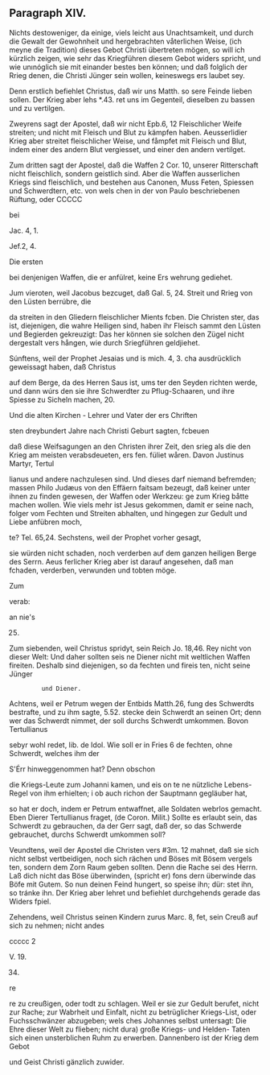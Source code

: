 
<!-- seite 777 -->

Paragraph XIV.
--------------

Nichts destoweniger, da einige, viels
leicht aus Unachtsamkeit, und durch die Gewalt
der Gewohnheit und hergebrachten våterlichen
Weise, (ich meyne die Tradition) dieses Gebot
 Christi übertreten mögen, so will ich kürzlich zeigen,
wie sehr das Kriegführen diesem Gebot widers
spricht, und wie unınóglich sie mit einander bestes
ben können; und daß folglich der Rrieg denen,
die Christi Jünger sein wollen, keineswegs ers
laubet sey.

Denn erstlich befiehlet Christus, daß wir uns Matth. so sere Feinde lieben sollen. Der Krieg aber lehs *.43. ret uns im Gegenteil, dieselben zu bassen und zu vertilgen.

Zweyrens sagt der Apostel, daß wir nicht Epb.6, 12 Fleischlicher Weife streiten; und nicht mit Fleisch und Blut zu kämpfen haben. Aeusserlidier Krieg aber streitet fleischlicher Weise, und fåmpfet mit Fleisch und Blut, indem einer des andern Blut vergiesset, und einer den andern vertilget.

Zum dritten sagt der Apostel, daß die Waffen 2 Cor. 10, unserer Ritterschaft nicht fleischlich, sondern geistlich sind. Aber die Waffen ausserlichen Kriegs sind fleischlich, und bestehen aus Canonen, Muss Feten, Spiessen und Schwerdtern, etc. von wels chen in der von Paulo beschriebenen Rüftung, oder CCCCC

bei


Jac. 4, 1.

Jef.2, 4.

Die ersten
<!-- seite 778 -->
bei denjenigen Waffen, die er anfülret, keine Ers wehrung gediehet.

Jum vieroten, weil Jacobus bezcuget, daß Gal. 5, 24. Streit und Rrieg von den Lüsten berrúbre, die

da streiten in den Gliedern fleischlicher Mients fcben. Die Christen ster, das ist, diejenigen, die wahre Heiligen sind, haben ihr Fleisch sammt den Lüsten und Begierden gekreuzigt: Das her können sie solchen den Zügel nicht dergestalt vers hången, wie durch Sriegführen geldjiehet.

Súnftens, weil der Prophet Jesaias und is mich. 4, 3. cha ausdrücklich geweissagt haben, daß Christus

auf dem Berge, da des Herren Saus ist, ums ter den Seyden richten werde, und dann wúrs den sie ihre Schwerdter zu Pflug-Schaaren, und ihre Spiesse zu Sicheln machen, 20.

Und die alten Kirchen - Lehrer und Vater der ers Chriften

sten dreybundert Jahre nach Christi Geburt sagten, fcbeuen

daß diese Weifsagungen an den Christen ihrer Zeit, den srieg als die den Krieg am meisten verabsdeueten, ers fen. füliet wåren. Davon Justinus Martyr, Tertul

lianus und andere nachzulesen sind. Und dieses darf niemand befremden; massen Philo Judæus von den Effäern faitsam bezeugt, daß keiner unter ihnen zu finden gewesen, der Waffen oder Werkzeu: ge zum Krieg båtte machen wollen. Wie viels mehr ist Jesus gekommen, damit er seine nach, folger vom Fechten und Streiten abhalten, und hingegen zur Gedult und Liebe anfübren moch,

te? Tel. 65,24. Sechstens, weil der Prophet vorher gesagt,

sie würden nicht schaden, noch verderben auf dem ganzen heiligen Berge des Serrn. Aeus ferlicher Krieg aber ist darauf angesehen, daß man fchaden, verderben, verwunden und tobten möge.

Zum

verab:

an nie's

25.



<!-- seite 779 -->
  Zum siebenden, weil Christus spridyt, sein Reich Jo. 18,46.
Rey nicht von dieser Welt: Und daher sollten seis
ne Diener nicht mit weltlichen Waffen fireiten.
Deshalb
 sind diejenigen, so da fechten und fireis
ten, nicht seine Jünger

             und Diener.
  Achtens, weil er Petrum wegen der Entbids Matth.26,
fung des Schwerdts bestrafte, und zu ihm sagte, 5.52.
stecke dein Schwerdt an seinen Ort; denn wer
das Schwerdt nimmet, der soll durchs
Schwerdt umkommen. Bovon Tertullianus

sebyr wohl redet, lib. de Idol. Wie soll er in Fries 6 de fechten, ohne Schwerdt, welches ihm der

S'Érr hinweggenommen hat? Denn obschon

die Kriegs-Leute zum Johanni kamen, und eis on te ne nützliche Lebens-Regel von ihm erhielten; i ob auch richon der Sauptmann gegläuber hat,

so hat er doch, indem er Petrum entwaffnet, alle Soldaten webrlos gemacht. Eben Dierer Tertullianus fraget, (de Coron. Milit.) Sollte es erlaubt sein, das Schwerdt zu gebrauchen, da der Gerr sagt, daß der, so das Schwerde gebrauchet, durchs Schwerdt umkommen soll?

Veundtens, weil der Apostel die Christen vers #3m. 12 mahnet, daß sie sich nicht selbst vertbeidigen, noch sich rächen und Böses mit Bösem vergels ten, sondern dem Zorn Raum geben sollten. Denn die Rache sei des Herrn. Laß dich nicht das Böse überwinden, (spricht er) fons dern überwinde das Böfe mit Gutem. So nun deinen Feind hungert, so speise ihn; dür: stet ihn, so tránke ihn. Der Krieg aber lehret und befiehlet durchgehends gerade das Widers fpiel.

Zehendens, weil Christus seinen Kindern zurus Marc. 8, fet, sein Creuß auf sich zu nehmen; nicht andes

ccccc 2

V. 19.

34.

re
<!-- seite 780 -->
re zu creußigen, oder todt zu schlagen. Weil er sie zur Gedult berufet, nicht zur Rache; zur Wabrheit und Einfalt, nicht zu betrüglicher Kriegs-List, oder Fuchsschwänzer abzugeben; wels ches Johannes selbst untersagt: Die Ehre dieser Welt zu flieben; nicht dura) große Kriegs- und Helden- Taten sich einen unsterblichen Ruhm zu erwerben. Dannenbero ist der Krieg dem Gebot

und Geist Christi gänzlich zuwider.
